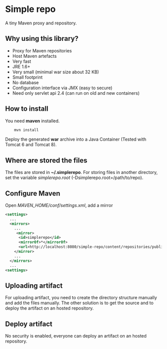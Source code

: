 # Simple repo

A tiny Maven proxy and repository.

## Why using this library?

* Proxy for Maven repositories
* Host Maven artefacts
* Very fast
* JRE 1.6+
* Very small (minimal war size about 32 KB)
* Small footprint
* No database
* Configuration interface via JMX (easy to secure)
* Need only servlet api 2.4 (can run on old and new containers)

## How to install

You need **maven** installed.

```bash
    mvn install
```

Deploy the generated **war** archive into a Java Container (Tested with Tomcat 6 and Tomcat 8).

## Where are stored the files

The files are stored in **~/.simplerepo**. For storing files in another directory, 
set the variable *simplerepo.root* (-Dsimplerepo.root=/path/to/repo).

## Configure Maven

Open *MAVEN_HOME/conf/settings.xml*, add a mirror
```xml
<settings>
  ...
  <mirrors>
    ...
     <mirror>
      <id>simplerepo</id>
      <mirrorOf>*</mirrorOf>
      <url>http://localhost:8080/simple-repo/content/repositories/public</url>
    </mirror>
    ...
  </mirrors>
  ...
<settings>
```

## Uploading artifact

For uploading artifact, you need to create the directory structure manually and 
add the files manually. The other solution is to get the source and to deploy the
 artifact on an hosted repository.

## Deploy artifact

No security is enabled, everyone can deploy an artifact on an hosted repository.